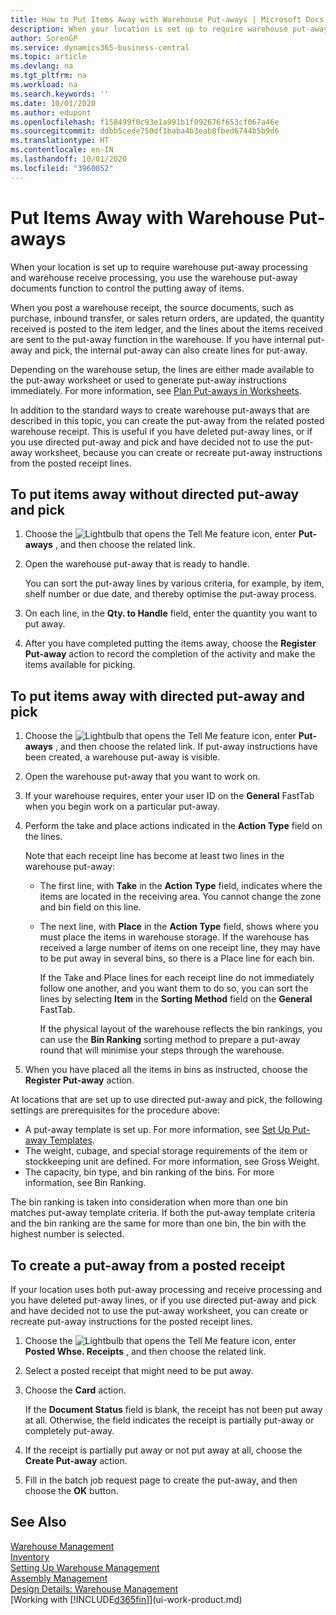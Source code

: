 ```yaml
---
title: How to Put Items Away with Warehouse Put-aways | Microsoft Docs
description: When your location is set up to require warehouse put-away processing and warehouse receive processing, you use the warehouse put-away documents function to control the putting away of items.
author: SorenGP
ms.service: dynamics365-business-central
ms.topic: article
ms.devlang: na
ms.tgt_pltfrm: na
ms.workload: na
ms.search.keywords: ''
ms.date: 10/01/2020
ms.author: edupont
ms.openlocfilehash: f158499f0c93e1a991b1f092676f653cf067a46e
ms.sourcegitcommit: ddbb5cede750df1baba4b3eab8fbed6744b5b9d6
ms.translationtype: HT
ms.contentlocale: en-IN
ms.lasthandoff: 10/01/2020
ms.locfileid: "3960052"
---
```

# <a name="put-items-away-with-warehouse-put-aways"></a>Put Items Away with Warehouse Put-aways
When your location is set up to require warehouse put-away processing and warehouse receive processing, you use the warehouse put-away documents function to control the putting away of items.  

When you post a warehouse receipt, the source documents, such as purchase, inbound transfer, or sales return orders, are updated, the quantity received is posted to the item ledger, and the lines about the items received are sent to the put-away function in the warehouse. If you have internal put-away and pick, the internal put-away can also create lines for put-away.  

Depending on the warehouse setup, the lines are either made available to the put-away worksheet or used to generate put-away instructions immediately. For more information, see [Plan Put-aways in Worksheets](warehouse-how-to-plan-put-aways-in-worksheets.md).  

In addition to the standard ways to create warehouse put-aways that are described in this topic, you can create the put-away from the related posted warehouse receipt. This is useful if you have deleted put-away lines, or if you use directed put-away and pick and have decided not to use the put-away worksheet, because you can create or recreate put-away instructions from the posted receipt lines.  

## <a name="to-put-items-away-without-directed-put-away-and-pick"></a>To put items away without directed put-away and pick  
1.  Choose the ![Lightbulb that opens the Tell Me feature](media/ui-search/search_small.png "Tell me what you want to do") icon, enter **Put-aways** , and then choose the related link.  
2.  Open the warehouse put-away that is ready to handle.  

    You can sort the put-away lines by various criteria, for example, by item, shelf number or due date, and thereby optimise the put-away process.  
3.  On each line, in the **Qty. to Handle** field, enter the quantity you want to put away.  
4.  After you have completed putting the items away, choose the **Register Put-away** action to record the completion of the activity and make the items available for picking.  

## <a name="to-put-items-away-with-directed-put-away-and-pick"></a>To put items away with directed put-away and pick  
1.  Choose the ![Lightbulb that opens the Tell Me feature](media/ui-search/search_small.png "Tell me what you want to do") icon, enter **Put-aways** , and then choose the related link.
    If put-away instructions have been created, a warehouse put-away is visible.  
2.  Open the warehouse put-away that you want to work on.  
3.  If your warehouse requires, enter your user ID on the **General** FastTab when you begin work on a particular put-away.  
4.  Perform the take and place actions indicated in the **Action Type** field on the lines.  

    Note that each receipt line has become at least two lines in the warehouse put-away:  

    -   The first line, with **Take** in the **Action Type** field, indicates where the items are located in the receiving area. You cannot change the zone and bin field on this line.  
    -   The next line, with **Place** in the **Action Type** field, shows where you must place the items in warehouse storage. If the warehouse has received a large number of items on one receipt line, they may have to be put away in several bins, so there is a Place line for each bin.  

        If the Take and Place lines for each receipt line do not immediately follow one another, and you want them to do so, you can sort the lines by selecting **Item** in the **Sorting Method** field on the **General** FastTab.  

        If the physical layout of the warehouse reflects the bin rankings, you can use the **Bin Ranking** sorting method to prepare a put-away round that will minimise your steps through the warehouse.  

5.  When you have placed all the items in bins as instructed, choose the **Register Put-away** action.  

At locations that are set up to use directed put-away and pick, the following settings are prerequisites for the procedure above:  

- A put-away template is set up. For more information, see [Set Up Put-away Templates](warehouse-how-to-set-up-put-away-templates.md).  
- The weight, cubage, and special storage requirements of the item or stockkeeping unit are defined. For more information, see Gross Weight.  
- The capacity, bin type, and bin ranking of the bins. For more information, see Bin Ranking.  

The bin ranking is taken into consideration when more than one bin matches put-away template criteria. If both the put-away template criteria and the bin ranking are the same for more than one bin, the bin with the highest number is selected.

## <a name="to-create-a-put-away-from-a-posted-receipt"></a>To create a put-away from a posted receipt  
 If your location uses both put-away processing and receive processing and you have deleted put-away lines, or if you use directed put-away and pick and have decided not to use the put-away worksheet, you can create or recreate put-away instructions for the posted receipt lines.

1.  Choose the ![Lightbulb that opens the Tell Me feature](media/ui-search/search_small.png "Tell me what you want to do") icon, enter **Posted Whse. Receipts** , and then choose the related link.  
2.  Select a posted receipt that might need to be put away.  
3.  Choose the **Card** action.  

    If the **Document Status** field is blank, the receipt has not been put away at all. Otherwise, the field indicates the receipt is partially put-away or completely put-away.  

4.  If the receipt is partially put away or not put away at all, choose the **Create Put-away** action.  
5.  Fill in the batch job request page to create the put-away, and then choose the **OK** button.   

## <a name="see-also"></a>See Also  
[Warehouse Management](warehouse-manage-warehouse.md)  
[Inventory](inventory-manage-inventory.md)  
[Setting Up Warehouse Management](warehouse-setup-warehouse.md)     
[Assembly Management](assembly-assemble-items.md)    
[Design Details: Warehouse Management](design-details-warehouse-management.md)  
[Working with [!INCLUDE[d365fin](includes/d365fin_md.md)]](ui-work-product.md)
